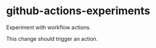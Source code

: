 # github-actions-experiments
Experiment with workflow actions.

This change should trigger an action.